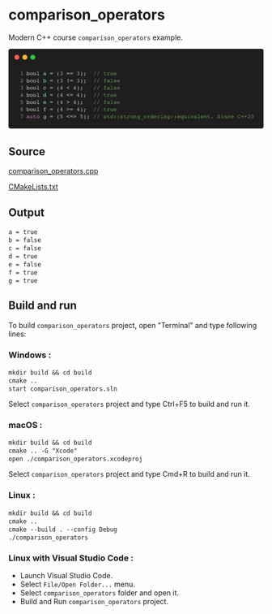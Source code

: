 # comparison_operators

Modern C++ course `comparison_operators` example.

![comparison_operators](../../../../docs/pictures/language_basics/comparison_operators.png)

## Source

[comparison_operators.cpp](comparison_operators.cpp)

[CMakeLists.txt](CMakeLists.txt)

## Output

```
a = true
b = false
c = false
d = true
e = false
f = true
g = true
```

## Build and run

To build `comparison_operators` project, open "Terminal" and type following lines:

### Windows :

``` shell
mkdir build && cd build
cmake .. 
start comparison_operators.sln
```

Select `comparison_operators` project and type Ctrl+F5 to build and run it.

### macOS :

``` shell
mkdir build && cd build
cmake .. -G "Xcode"
open ./comparison_operators.xcodeproj
```

Select `comparison_operators` project and type Cmd+R to build and run it.

### Linux :

``` shell
mkdir build && cd build
cmake .. 
cmake --build . --config Debug
./comparison_operators
```

### Linux with Visual Studio Code :

* Launch Visual Studio Code.
* Select `File/Open Folder...` menu.
* Select `comparison_operators` folder and open it.
* Build and Run `comparison_operators` project.
